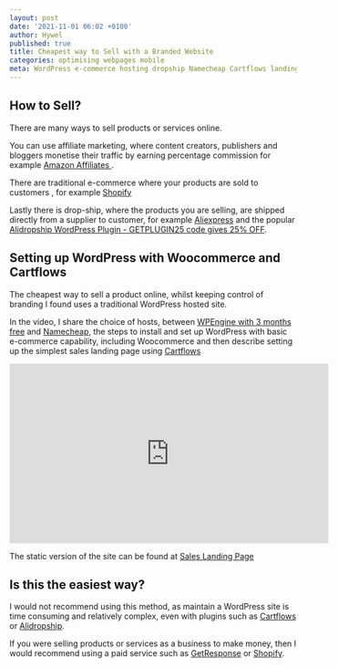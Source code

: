 ```yaml
---
layout: post
date: '2021-11-01 06:02 +0100'
author: Hywel
published: true
title: Cheapest way to Sell with a Branded Website
categories: optimising webpages mobile
meta: WordPress e-commerce hosting dropship Namecheap Cartflows landing sales
---
```


## How to Sell?
There are many ways to sell products or services online.  

You can use affiliate marketing, where content creators, publishers and bloggers monetise their traffic by earning percentage commission for example [Amazon Affiliates ](https://affiliate-program.amazon.com).

There are traditional e-commerce where your products are sold to customers , for example [Shopify](https://www.shopify.com) 

Lastly there is drop-ship, where the products you are selling, are shipped directly from a supplier to customer, for example [Aliexpress](https://www.aliexpress.com) and the popular [Alidropship WordPress Plugin - GETPLUGIN25 code gives 25% OFF](https://alidropship.com/?via=15255).

## Setting up WordPress with Woocommerce and Cartflows

The cheapest way to sell a product online, whilst keeping control of branding I found uses a traditional WordPress hosted site.

In the video, I share the choice of hosts, between [WPEngine with 3 months free](https://shareasale.com/r.cfm?b=1343154&u=2265263&m=41388&urllink=&afftrack=) and  [Namecheap](https://namecheap.pxf.io/x9QKR3), the steps to install and set up WordPress with basic e-commerce capability, including Woocommerce and then describe setting up the simplest sales landing page using [Cartflows](https://cartflows.com/?cf=1614)


<iframe width="560" height="315" src="https://www.youtube.com/embed/5F4gUVgR_xs" title="YouTube video player" frameborder="0" allow="accelerometer; autoplay; clipboard-write; encrypted-media; gyroscope; picture-in-picture" allowfullscreen></iframe>

The static version of the site can be found at [Sales Landing Page](https://mysterious-lion.netlify.app/) 

## Is this the easiest way?

I would not recommend using this method, as maintain a WordPress site is time consuming and relatively complex, even with plugins such as [Cartflows](https://cartflows.com/?cf=1614) or [Alidropship](https://alidropship.com/?via=15255).

If you were selling products or services as a business to make money, then I would recommend using a paid service such as  [GetResponse](https://www.getresponse.com/?a=kEqeQTKMpY) or [Shopify](https://www.shopify.com).